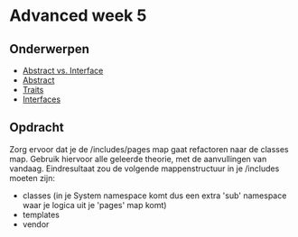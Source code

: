 # Advanced week 5

## Onderwerpen
- [Abstract vs. Interface](https://codeinphp.github.io/post/abstract-class-vs-interface/)
- [Abstract](http://php.net/manual/en/language.oop5.abstract.php)
- [Traits](http://php.net/manual/en/language.oop5.traits.php)
- [Interfaces](http://php.net/manual/en/language.oop5.interfaces.php)

## Opdracht
Zorg ervoor dat je de /includes/pages map gaat refactoren naar de classes map.
Gebruik hiervoor alle geleerde theorie, met de aanvullingen van vandaag.
Eindresultaat zou de volgende mappenstructuur in je /includes moeten zijn:
- classes (in je System namespace komt dus een extra 'sub' namespace waar je
logica uit je 'pages' map komt)
- templates
- vendor

